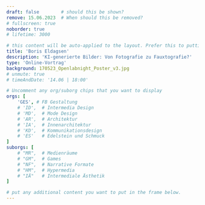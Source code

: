```yaml
---
draft: false        # should this be shown?
remove: 15.06.2023  # When should this be removed?
# fullscreen: true
noborder: true
# lifetime: 3000

# this content will be auto-applied to the layout. Prefer this to putting info in the markdown!
title: 'Boris Eldagsen'
description: 'KI-generierte Bilder: Von Fotografie zu Fauxtografie?'
type: 'Online-Vortrag'
background: 170523_Openlabnight_Poster_v3.jpg
# unmute: true
# timeAndDate: '14.06 | 18:00'

# Uncomment any org/suborg chips that you want to display
orgs: [ 
    'GES', # FB Gestaltung
    # 'ID',  # Intermedia Design
    # 'MD',  # Mode Design
    # 'AR',  # Architektur
    # 'IA',  # Innenarchitektur
    # 'KD',  # Kommunikationsdesign
    # 'ES'   # Edelstein und Schmuck
]
suborgs: [
    # "MR",  # Medienräume
    # "GM",  # Games
    # "NF",  # Narrative Formate
    # "HM",  # Hypermedia
    # "IÄ"   # Intermediale Ästhetik
]

# put any additional content you want to put in the frame below.
---
```

